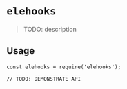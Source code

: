 # `elehooks`

> TODO: description

## Usage

```
const elehooks = require('elehooks');

// TODO: DEMONSTRATE API
```
